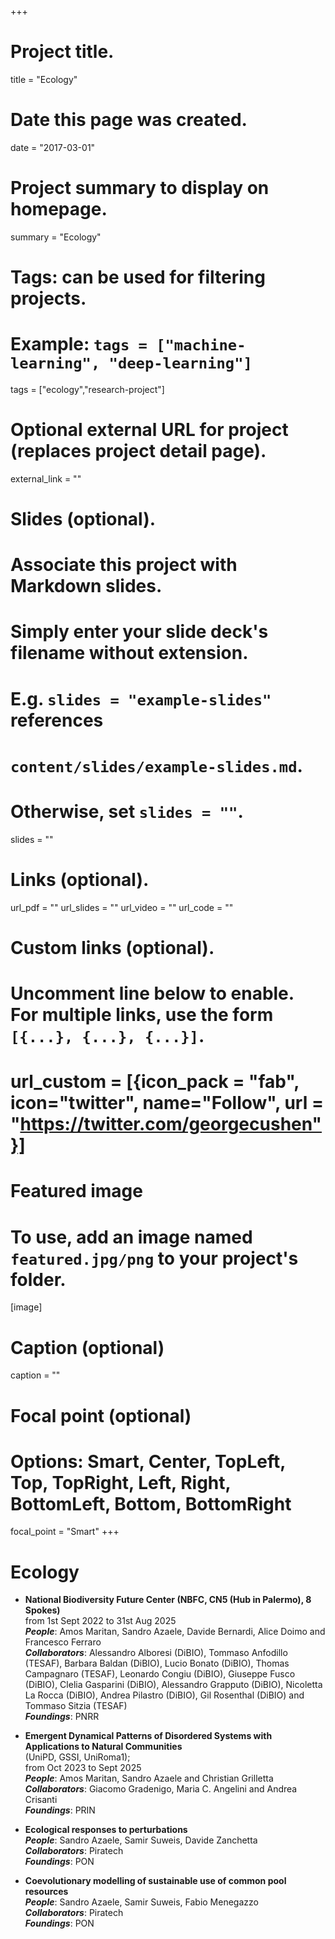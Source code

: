 +++
# Project title.
title = "Ecology"

# Date this page was created.
date = "2017-03-01"

# Project summary to display on homepage.
summary = "Ecology"

# Tags: can be used for filtering projects.
# Example: `tags = ["machine-learning", "deep-learning"]`
tags = ["ecology","research-project"]

# Optional external URL for project (replaces project detail page).
external_link = ""

# Slides (optional).
#   Associate this project with Markdown slides.
#   Simply enter your slide deck's filename without extension.
#   E.g. `slides = "example-slides"` references
#   `content/slides/example-slides.md`.
#   Otherwise, set `slides = ""`.
slides = ""

# Links (optional).
url_pdf = ""
url_slides = ""
url_video = ""
url_code = ""

# Custom links (optional).
#   Uncomment line below to enable. For multiple links, use the form `[{...}, {...}, {...}]`.
# url_custom = [{icon_pack = "fab", icon="twitter", name="Follow", url = "https://twitter.com/georgecushen"}]

# Featured image
# To use, add an image named `featured.jpg/png` to your project's folder.
[image]
  # Caption (optional)
  caption = ""

  # Focal point (optional)
  # Options: Smart, Center, TopLeft, Top, TopRight, Left, Right, BottomLeft, Bottom, BottomRight
  focal_point = "Smart"
+++

# Ecology

* **National Biodiversity Future Center (NBFC, CN5 (Hub in Palermo), 8 Spokes)** <br>
 from 1st Sept 2022 to 31st Aug 2025<br>
***People***: Amos Maritan, Sandro Azaele, Davide Bernardi, Alice Doimo and Francesco Ferraro <br>
***Collaborators***: Alessandro Alboresi (DiBIO), Tommaso Anfodillo (TESAF),  Barbara Baldan (DiBIO), Lucio Bonato (DiBIO), Thomas Campagnaro (TESAF), Leonardo Congiu (DiBIO), Giuseppe Fusco (DiBIO), Clelia Gasparini (DiBIO), Alessandro Grapputo (DiBIO), Nicoletta La Rocca (DiBIO), Andrea Pilastro (DiBIO), Gil Rosenthal (DiBIO) and Tommaso Sitzia (TESAF)<br>
***Foundings***: PNRR <br>

* **Emergent Dynamical Patterns of Disordered Systems with Applications to Natural             Communities** <br>(UniPD, GSSI, UniRoma1); <br>from Oct 2023 to Sept 2025<br>
***People***: Amos Maritan, Sandro Azaele and Christian Grilletta <br>
***Collaborators***: Giacomo Gradenigo, Maria C. Angelini and Andrea Crisanti <br>
***Foundings***: PRIN<br>

* **Ecological responses to perturbations**<br>
***People***: Sandro Azaele, Samir Suweis, Davide Zanchetta <br>
***Collaborators***: Piratech <br>
***Foundings***: PON<br>

* **Coevolutionary modelling of sustainable use of common pool resources** <br>
***People***: Sandro Azaele, Samir Suweis, Fabio Menegazzo <br>
***Collaborators***: Piratech <br>
***Foundings***: PON<br>
